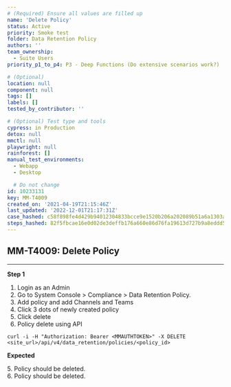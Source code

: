 ```yaml
---
# (Required) Ensure all values are filled up
name: 'Delete Policy'
status: Active
priority: Smoke test
folder: Data Retention Policy
authors: ''
team_ownership:
  - Suite Users
priority_p1_to_p4: P3 - Deep Functions (Do extensive scenarios work?)

# (Optional)
location: null
component: null
tags: []
labels: []
tested_by_contributor: ''

# (Optional) Test type and tools
cypress: in Production
detox: null
mmctl: null
playwright: null
rainforest: []
manual_test_environments:
  - Webapp
  - Desktop

  # Do not change
id: 10233131
key: MM-T4009
created_on: '2021-04-19T21:15:46Z'
last_updated: '2022-12-01T21:17:31Z'
case_hashed: c58f898fe4d429b94012304833bcce9e1520b206a202089b51a6a1303a7efff2011f3025cbdeeae041ec1ffe85dcc1e1
steps_hashed: 82f5fbcae16e0d02de3deffb176a660e86d76fa19613d727b9a8eddd5ba3730704cfcbcc79fed1cf12a28435fbc81d5a
---
```


<!-- (Auto-generated) Based on frontmatter's "key" and "name" -->

## MM-T4009: Delete Policy

---

**Step 1**

1. Login as an Admin
2. Go to System Console > Compliance > Data Retention Policy.
3. Add policy and add Channels and Teams
4. Click 3 dots of newly created policy
5. Click delete
6. Policy delete using API

```
curl -i -H "Authorization: Bearer <MMAUTHTOKEN>" -X DELETE <site_url>/api/v4/data_retention/policies/<policy_id>
```

**Expected**

5\. Policy should be deleted.\
6\. Policy should be deleted.
